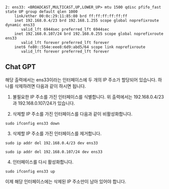 
```
2: ens33: <BROADCAST,MULTICAST,UP,LOWER_UP> mtu 1500 qdisc pfifo_fast state UP group default qlen 1000
    link/ether 00:0c:29:11:85:80 brd ff:ff:ff:ff:ff:ff
    inet 192.168.0.4/23 brd 192.168.1.255 scope global noprefixroute dynamic ens33
       valid_lft 6944sec preferred_lft 6944sec
    inet 192.168.0.107/24 brd 192.168.0.255 scope global noprefixroute ens33
       valid_lft forever preferred_lft forever
    inet6 fe80::554e:eee8:6d9:abd5/64 scope link noprefixroute
       valid_lft forever preferred_lft forever

```


Chat GPT
---
해당 출력에서는 ens33이라는 인터페이스에 두 개의 IP 주소가 할당되어 있습니다. 하나를 삭제하려면 다음과 같이 하시면 됩니다.


1.  불필요한 IP 주소를 가진 인터페이스를 식별합니다. 위 출력에서는 192.168.0.4/23과 192.168.0.107/24가 있습니다.



2.  삭제할 IP 주소를 가진 인터페이스를 다음과 같이 비활성화합니다.
```
sudo ifconfig ens33 down
```


3.  삭제할 IP 주소를 가진 인터페이스를 제거합니다. 
```
sudo ip addr del 192.168.0.4/23 dev ens33
```
```
sudo ip addr del 192.168.0.107/24 dev ens33
```


4.  인터페이스를 다시 활성화합니다.
```
sudo ifconfig ens33 up
```

이제 해당 인터페이스에는 삭제된 IP 주소만이 남아 있어야 합니다.